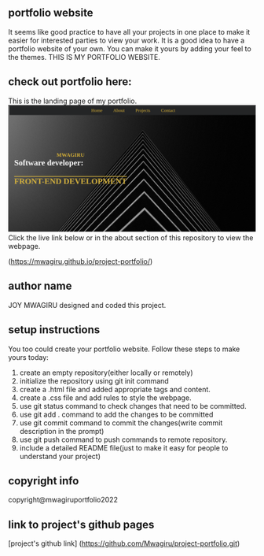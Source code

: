 ## portfolio website
It seems like good practice to have all your projects in one place to make it easier for interested parties to view your work. It is a good idea to have a portfolio website of your own. You can make it yours by adding your feel to the themes. THIS IS MY PORTFOLIO WEBSITE.
## check out portfolio here:
This is the landing page of my portfolio. 
![Getting Started](./images/Screenshot%20from%202022-04-01%2009-36-09.png)
Click the live link below or in the about section of this repository to view the webpage.

(https://mwagiru.github.io/project-portfolio/)
## author name
JOY MWAGIRU designed and coded this project.
## setup instructions
You too could create your portfolio website. Follow these steps to make yours today:
1. create an empty repository(either locally or remotely)
2. initialize the repository using git init command
3. create a .html file and added appropriate tags and content.
4. create a .css file and add rules to style the webpage.
5. use git status command to check changes that need to be committed.
6. use git add . command to add the changes to be committed
7. use git commit command to commit the changes(write commit description in the prompt)
8. use git push command to push commands to remote repository.
9. include a detailed README file(just to make it easy for people to understand your project)
## copyright info
copyright@mwagiruportfolio2022
## link to project's github pages
[project's github link] (https://github.com/Mwagiru/project-portfolio.git)
